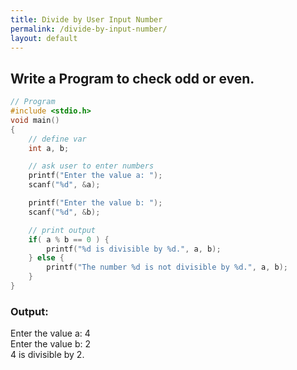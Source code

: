 ```yaml
---
title: Divide by User Input Number
permalink: /divide-by-input-number/
layout: default
---
```


## Write a Program to check odd or even.

``` c
// Program
#include <stdio.h>
void main()
{
    // define var
    int a, b;

    // ask user to enter numbers
    printf("Enter the value a: ");
    scanf("%d", &a);

    printf("Enter the value b: ");
    scanf("%d", &b);

    // print output
    if( a % b == 0 ) {
        printf("%d is divisible by %d.", a, b);
    } else {
        printf("The number %d is not divisible by %d.", a, b);
    }
}
```

### Output: <br/> 
Enter the value a: 4 <br/>
Enter the value b: 2 <br/>
4 is divisible by 2. <br/>